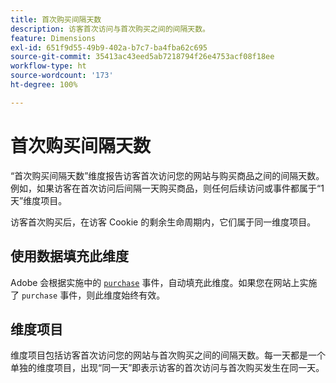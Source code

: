 ```yaml
---
title: 首次购买间隔天数
description: 访客首次访问与首次购买之间的间隔天数。
feature: Dimensions
exl-id: 651f9d55-49b9-402a-b7c7-ba4fba62c695
source-git-commit: 35413ac43eed5ab7218794f26e4753acf08f18ee
workflow-type: ht
source-wordcount: '173'
ht-degree: 100%

---
```


# 首次购买间隔天数

“首次购买间隔天数”维度报告访客首次访问您的网站与购买商品之间的间隔天数。例如，如果访客在首次访问后间隔一天购买商品，则任何后续访问或事件都属于“1 天”维度项目。

访客首次购买后，在访客 Cookie 的剩余生命周期内，它们属于同一维度项目。

## 使用数据填充此维度

Adobe 会根据实施中的 [`purchase`](/help/implement/vars/page-vars/events/event-purchase.md) 事件，自动填充此维度。如果您在网站上实施了 `purchase` 事件，则此维度始终有效。

## 维度项目

维度项目包括访客首次访问您的网站与首次购买之间的间隔天数。每一天都是一个单独的维度项目，出现“同一天”即表示访客的首次访问与首次购买发生在同一天。
